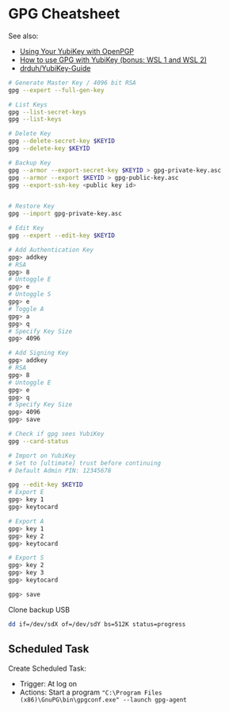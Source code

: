 # GPG Cheatsheet

See also:

- [Using Your YubiKey with OpenPGP](https://support.yubico.com/hc/en-us/articles/360013790259-Using-Your-YubiKey-with-OpenPGP)
- [How to use GPG with YubiKey (bonus: WSL 1 and WSL 2)](https://codingnest.com/how-to-use-gpg-with-yubikey-wsl/)
- [drduh/YubiKey-Guide](https://github.com/drduh/YubiKey-Guide)

```bash
# Generate Master Key / 4096 bit RSA
gpg --expert --full-gen-key

# List Keys
gpg --list-secret-keys
gpg --list-keys

# Delete Key
gpg --delete-secret-key $KEYID
gpg --delete-key $KEYID

# Backup Key
gpg --armor --export-secret-key $KEYID > gpg-private-key.asc
gpg --armor --export $KEYID > gpg-public-key.asc
gpg --export-ssh-key <public key id>


# Restore Key
gpg --import gpg-private-key.asc

# Edit Key
gpg --expert --edit-key $KEYID
```

```bash
# Add Authentication Key
gpg> addkey
# RSA
gpg> 8
# Untoggle E
gpg> e
# Untoggle S
gpg> e
# Toggle A
gpg> a
gpg> q
# Specify Key Size
gpg> 4096

# Add Signing Key
gpg> addkey
# RSA
gpg> 8
# Untoggle E
gpg> e
gpg> q
# Specify Key Size
gpg> 4096
gpg> save
```

```bash
# Check if gpg sees YubiKey
gpg --card-status

# Import on YubiKey
# Set to [ultimate] trust before continuing
# Default Admin PIN: 12345678

gpg --edit-key $KEYID
# Export E
gpg> key 1
gpg> keytocard

# Export A
gpg> key 1
gpg> key 2
gpg> keytocard

# Export S
gpg> key 2
gpg> key 3
gpg> keytocard

gpg> save
```

Clone backup USB

```bash
dd if=/dev/sdX of=/dev/sdY bs=512K status=progress
```

## Scheduled Task

Create Scheduled Task:

- Trigger: At log on
- Actions: Start a program `"C:\Program Files (x86)\GnuPG\bin\gpgconf.exe" --launch gpg-agent`
